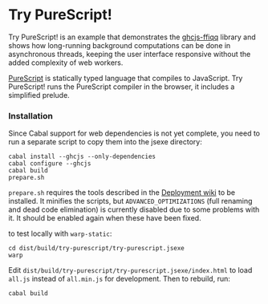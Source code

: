 # Try PureScript!

Try PureScript! is an example that demonstrates the [ghcjs-ffiqq](https://github.com/ghcjs/ghcjs-ffiqq)
library and shows how long-running background computations can be done in asynchronous threads,
keeping the user interface responsive without the added complexity of web workers.

[PureScript](http://www.purescript.org/) is statically typed language that compiles
to JavaScript. Try PureScript! runs the PureScript compiler in the browser,
it includes a simplified prelude.

### Installation

Since Cabal support for web dependencies is not yet complete, you need to run a separate
script to copy them into the jsexe directory:

    cabal install --ghcjs --only-dependencies
    cabal configure --ghcjs
    cabal build
    prepare.sh

`prepare.sh` requires the tools described in the
[Deployment wiki](https://github.com/ghcjs/ghcjs/wiki/Deployment) to be installed. It minifies
the scripts, but `ADVANCED_OPTIMIZATIONS` (full renaming and dead code elimination) is currently
disabled due to some problems with it. It should be enabled again when these have been fixed.

to test locally with `warp-static`:

    cd dist/build/try-purescript/try-purescript.jsexe
    warp

Edit `dist/build/try-purescript/try-purescript.jsexe/index.html` to load `all.js`
instead of `all.min.js` for development. Then to rebuild, run:

    cabal build

